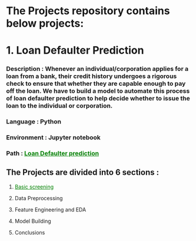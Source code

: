 
# The Projects repository contains below projects: 


# 1. Loan Defaulter Prediction

### Description : Whenever an individual/corporation applies for a loan from a bank, their credit history undergoes a rigorous check to ensure that whether they are capable enough to pay off the loan. We have to build a model to automate this process of loan defaulter prediction to help decide whether to issue the loan to the individual or corporation.

### Language : Python

### Environment : Jupyter notebook
### Path : <a style="color:green" href="https://github.com/Sneha1-1/Projects/tree/main/Loan_Defaulter_Prediction" > Loan Defaulter prediction</a>



## The Projects are divided into 6 sections :

1. <a style="color:green" href="https://github.com/Sneha1-1/Projects/blob/main/Loan_Defaulter_Prediction/Codes/LoanDefaulterPrediction_BasicScreening.ipynb">Basic screening</a>

2. Data Preprocessing

3. Feature Engineering and EDA

5. Model Building

6. Conclusions

